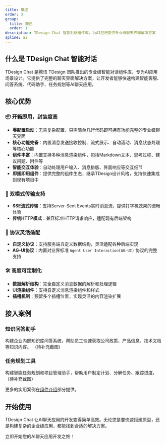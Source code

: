 ```yaml
---
title: 概述
order: 3
group:
  title: 概述
  order: 1
description: TDesign Chat 智能对话组件库，为AI应用提供专业级聊天界面解决方案
spline: ai
---
```


## 什么是 TDesign Chat 智能对话

TDesign Chat 是腾讯 TDesign 团队推出的专业级智能对话组件库，专为AI应用场景设计。它提供了完整的聊天界面解决方案，让开发者能够快速构建智能客服、问答系统、代码助手、任务规划等AI聊天应用。

## 核心优势

### 📦 开箱即用，封装度高
  - **零配置启动**：无需复杂配置，只需简单几行代码即可拥有功能完整的专业级聊天界面
  - **核心功能完备**：内置消息发送接收控制、流式展示、自动滚动、消息状态处理等核心功能
  - **组件丰富**：内置支持多种消息渲染组件，包括Markdown文本、思考过程、建议问题、附件等
  - **智能交互体验**：自动处理用户输入、消息排版、界面响应等交互细节
  - **即插即用组件**：提供完整的组件生态，继承TDesign设计风格，支持快速集成到现有项目中


### 🔄 双模式传输支持
  - **SSE流式传输**：支持Server-Sent Events实时消息流，提供打字机效果的流畅体验
  - **传统HTTP模式**：兼容标准HTTP请求响应，适配现有后端架构


### 🔌 **协议灵活适配**
  - **自定义协议**：支持服务端自定义数据结构，灵活适配各种后端实现
  - **AG-UI协议**：内置对业界标准 `Agent User Interaction(AG-UI)` 协议的完整支持


### 🛠️ 高度可定制化
  - **数据解析结构**：完全自定义消息数据的解析和处理逻辑
  - **UI渲染组件**：支持自定义消息渲染组件和样式
  - **插槽机制**：预留多个插槽位置，实现灵活的内容渲染扩展


## 接入案例

### 知识问答助手

构建企业内部知识库问答系统，帮助员工快速获取公司政策、产品信息、技术文档等知识内容。
（待补充截图）

### 任务规划工具

构建智能任务规划和项目管理助手，帮助用户制定计划、分解任务、跟踪进度。
（待补充截图）

更多的实用案例在[组件介绍](/react-aigc/components/chatbot#场景化示例)部分提供。

## 开始使用

TDesign Chat 让AI聊天应用的开发变得简单高效。无论您是要快速搭建原型，还是构建复杂的企业级应用，都能找到合适的解决方案。

立即开始您的AI聊天应用开发之旅！